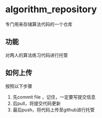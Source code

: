 # algorithm_repository
专门用来存储算法代码的一个仓库

## 功能
对两人的算法练习代码进行托管

## 如何上传
按照以下步骤
1. 先commit file ，记住，一定要写提交信息
2. 后pull，将提交代码更新
3. 最后push，将代码上传至github进行托管